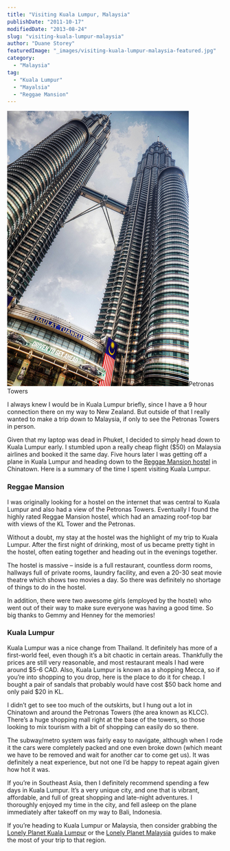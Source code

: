 ```yaml
---
title: "Visiting Kuala Lumpur, Malaysia"
publishDate: "2011-10-17"
modifiedDate: "2013-08-24"
slug: "visiting-kuala-lumpur-malaysia"
author: "Duane Storey"
featuredImage: "_images/visiting-kuala-lumpur-malaysia-featured.jpg"
category:
  - "Malaysia"
tag:
  - "Kuala Lumpur"
  - "Mayalsia"
  - "Reggae Mansion"
---
```


[![](_images/visiting-kuala-lumpur-malaysia-1.jpg "Petronas Towers")](http://www.migratorynerd.com/wordpress/wp-content/uploads/2011/10/6245800730_39f6669b76_z-1.jpg)Petronas Towers



I always knew I would be in Kuala Lumpur briefly, since I have a 9 hour connection there on my way to New Zealand. But outside of that I really wanted to make a trip down to Malaysia, if only to see the Petronas Towers in person.

Given that my laptop was dead in Phuket, I decided to simply head down to Kuala Lumpur early. I stumbled upon a really cheap flight ($50) on Malaysia airlines and booked it the same day. Five hours later I was getting off a plane in Kuala Lumpur and heading down to the [Reggae Mansion hostel](http://www.migratorynerd.com/destinations/asia/malaysia/reggae-mansion-hostel-review/) in Chinatown. Here is a summary of the time I spent visiting Kuala Lumpur.

### Reggae Mansion

I was originally looking for a hostel on the internet that was central to Kuala Lumpur and also had a view of the Petronas Towers. Eventually I found the highly rated Reggae Mansion hostel, which had an amazing roof-top bar with views of the KL Tower and the Petronas.

Without a doubt, my stay at the hostel was the highlight of my trip to Kuala Lumpur. After the first night of drinking, most of us became pretty tight in the hostel, often eating together and heading out in the evenings together.

The hostel is massive – inside is a full restaurant, countless dorm rooms, hallways full of private rooms, laundry facility, and even a 20-30 seat movie theatre which shows two movies a day. So there was definitely no shortage of things to do in the hostel.

In addition, there were two awesome girls (employed by the hostel) who went out of their way to make sure everyone was having a good time. So big thanks to Gemmy and Henney for the memories!

### Kuala Lumpur

Kuala Lumpur was a nice change from Thailand. It definitely has more of a first-world feel, even though it’s a bit chaotic in certain areas. Thankfully the prices are still very reasonable, and most restaurant meals I had were around $5-6 CAD. Also, Kuala Lumpur is known as a shopping Mecca, so if you’re into shopping to you drop, here is the place to do it for cheap. I bought a pair of sandals that probably would have cost $50 back home and only paid $20 in KL.

I didn’t get to see too much of the outskirts, but I hung out a lot in Chinatown and around the Petronas Towers (the area known as KLCC). There’s a huge shopping mall right at the base of the towers, so those looking to mix tourism with a bit of shopping can easily do so there.

The subway/metro system was fairly easy to navigate, although when I rode it the cars were completely packed and one even broke down (which meant we have to be removed and wait for another car to come get us). It was definitely a neat experience, but not one I’d be happy to repeat again given how hot it was.

If you’re in Southeast Asia, then I definitely recommend spending a few days in Kuala Lumpur. It’s a very unique city, and one that is vibrant, affordable, and full of great shopping and late-night adventures. I thoroughly enjoyed my time in the city, and fell asleep on the plane immediately after takeoff on my way to Bali, Indonesia.

If you’re heading to Kuala Lumpur or Malaysia, then consider grabbing the [Lonely Planet Kuala Lumpur](http://www.amazon.com/gp/product/1741792169/ref=as_li_qf_sp_asin_il_tl?ie=UTF8&camp=1789&creative=9325&creativeASIN=1741792169&linkCode=as2&tag=duanestor-20) or the [Lonely Planet Malaysia](http://www.amazon.com/gp/product/1741798477/ref=as_li_qf_sp_asin_il_tl?ie=UTF8&camp=1789&creative=9325&creativeASIN=1741798477&linkCode=as2&tag=duanestor-20) guides to make the most of your trip to that region.